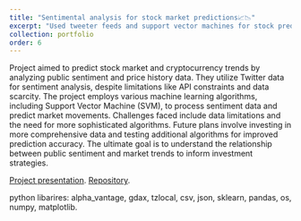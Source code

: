 ```yaml
---
title: "Sentimental analysis for stock market predictions📈📉"
excerpt: "Used tweeter feeds and support vector machines for stock prediction. <br/><img src='/images/Tweet-polarity.png' width='50%'>"
collection: portfolio
order: 6
---
```


Project aimed to predict stock market and cryptocurrency trends by analyzing public sentiment and price history data.
They utilize Twitter data for sentiment analysis, despite limitations like API constraints and data scarcity.
The project employs various machine learning algorithms, including Support Vector Machine (SVM), to process sentiment data and predict market movements.
Challenges faced include data limitations and the need for more sophisticated algorithms. Future plans involve investing in more comprehensive data and testing additional algorithms for improved prediction accuracy.
The ultimate goal is to understand the relationship between public sentiment and market trends to inform investment strategies.

[Project presentation](https://docs.google.com/presentation/d/1RdrKgfb9pMf4qdWB7XruEMABBWzuk07lzKX2olG92Qw/edit#slide=id.p3).
[Repository](https://github.com/kryogenica/ECE6254).

python libarires: alpha_vantage, gdax, tzlocal, csv, json, sklearn, pandas, os, numpy, matplotlib. 
